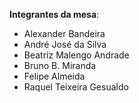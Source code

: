 **Integrantes da mesa**:
- Alexander Bandeira
- André José da Silva
- Beatriz Malengo Andrade
- Bruno B. Miranda
- Felipe Almeida
- Raquel Teixeira Gesualdo

